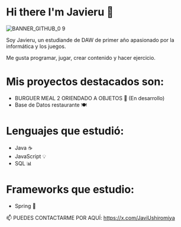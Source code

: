 # Hi there I'm Javieru 👋

![BANNER_GITHUB_0 9](https://github.com/user-attachments/assets/df7afba1-62a5-431e-a9a3-6bd0716004ee)


Soy Javieru, un estudiande de DAW de primer año apasionado por la informática y los juegos.

Me gusta programar, jugar, crear contenido y hacer ejercicio.

# Mis proyectos destacados son:
- BURGUER MEAL 2 ORIENDADO A OBJETOS 🍔 (En desarrollo)
- Base de Datos restaurante 🍽

# Lenguajes que estudió:
- Java ☕
- JavaScript 💡
- SQL 📊

# Frameworks que estudio:

- Spring 🌳


📫 PUEDES CONTACTARME POR AQUÍ:
https://x.com/JaviUshiromiya
